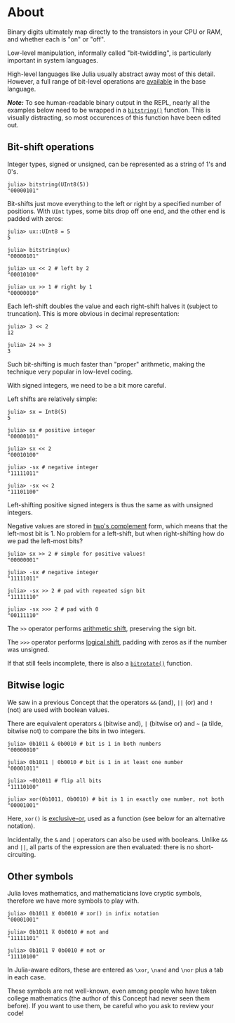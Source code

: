 # About

Binary digits ultimately map directly to the transistors in your CPU or RAM, and whether each is "on" or "off".

Low-level manipulation, informally called "bit-twiddling", is particularly important in system languages.

High-level languages like Julia usually abstract away most of this detail.
However, a full range of bit-level operations are [available][bitwise] in the base language.

***Note:*** To see human-readable binary output in the REPL, nearly all the examples below need to be wrapped in a [`bitstring()`][bitstring] function.
This is visually distracting, so most occurences of this function have been edited out.

## Bit-shift operations

Integer types, signed or unsigned, can be represented as a string of 1's and 0's.

```julia-repl
julia> bitstring(UInt8(5))
"00000101"
```

Bit-shifts just move everything to the left or right by a specified number of positions.
With `UInt` types, some bits drop off one end, and the other end is padded with zeros:

```julia-repl
julia> ux::UInt8 = 5
5

julia> bitstring(ux)
"00000101"

julia> ux << 2 # left by 2
"00010100"

julia> ux >> 1 # right by 1
"00000010"
```

Each left-shift doubles the value and each right-shift halves it (subject to truncation).
This is more obvious in decimal representation:

```julia-repl
julia> 3 << 2
12

julia> 24 >> 3
3
```

Such bit-shifting is much faster than "proper" arithmetic, making the technique very popular in low-level coding.

With signed integers, we need to be a bit more careful.

Left shifts are relatively simple:

```julia-repl
julia> sx = Int8(5)
5

julia> sx # positive integer
"00000101"

julia> sx << 2
"00010100"

julia> -sx # negative integer
"11111011"

julia> -sx << 2
"11101100"
```

Left-shifting positive signed integers is thus the same as with unsigned integers.

Negative values are stored in [two's complement][2complement] form, which means that the left-most bit is 1.
No problem for a left-shift, but when right-shifting how do we pad the left-most bits?

```julia-repl
julia> sx >> 2 # simple for positive values!
"00000001"

julia> -sx # negative integer
"11111011"

julia> -sx >> 2 # pad with repeated sign bit
"11111110"

julia> -sx >>> 2 # pad with 0
"00111110"
```

The `>>` operator performs [arithmetic shift][arithmetic], preserving the sign bit.

The `>>>` operator performs [logical shift][logical], padding with zeros as if the number was unsigned.

If that still feels incomplete, there is also a [`bitrotate()`][bitrotate] function.

## Bitwise logic

We saw in a previous Concept that the operators `&&` (and), `||` (or) and `!` (not) are used with boolean values.

There are equivalent operators `&` (bitwise and), `|` (bitwise or) and `~` (a tilde, bitwise not) to compare the bits in two integers.

```julia-repl
julia> 0b1011 & 0b0010 # bit is 1 in both numbers
"00000010"

julia> 0b1011 | 0b0010 # bit is 1 in at least one number
"00001011"

julia> ~0b1011 # flip all bits
"11110100"

julia> xor(0b1011, 0b0010) # bit is 1 in exactly one number, not both
"00001001"
```

Here, `xor()`  is [exclusive-or][xor], used as a function (see below for an alternative notation).

Incidentally, the `&` and `|` operators can also be used with booleans.
Unlike `&&` and `||`, all parts of the expression are then evaluated: there is no short-circuiting.


## Other symbols

Julia loves mathematics, and mathematicians love cryptic symbols, therefore we have more symbols to play with.

```julia-repl
julia> 0b1011 ⊻ 0b0010 # xor() in infix notation
"00001001"

julia> 0b1011 ⊼ 0b0010 # not and
"11111101"

julia> 0b1011 ⊽ 0b0010 # not or
"11110100"
```

In Julia-aware editors, these are entered as `\xor`, `\nand` and `\nor` plus a tab in each case.

These symbols are not well-known, even among people who have taken college mathematics (the author of this Concept had never seen them before).
If you want to use them, be careful who you ask to review your code!


[bitwise]: https://docs.julialang.org/en/v1/manual/mathematical-operations/#Bitwise-Operators
[bitstring]: https://docs.julialang.org/en/v1/base/numbers/#Base.bitstring
[xor]: https://en.wikipedia.org/wiki/Exclusive_or
[2complement]: https://en.wikipedia.org/wiki/Two%27s_complement
[arithmetic]: https://en.wikipedia.org/wiki/Arithmetic_shift
[logical]: https://en.wikipedia.org/wiki/Logical_shift
[bitrotate]: https://docs.julialang.org/en/v1/base/math/#Base.bitrotate
